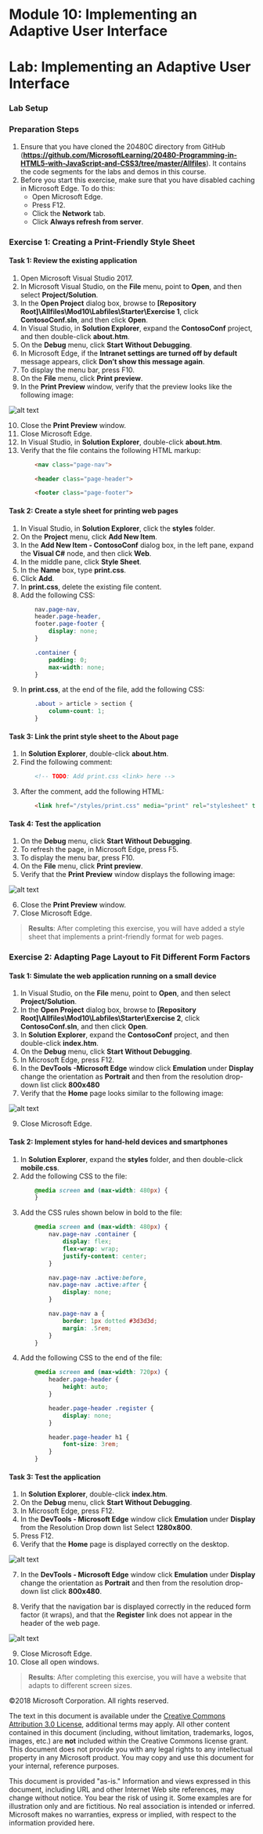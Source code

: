 # Module 10: Implementing an Adaptive User Interface

# Lab: Implementing an Adaptive User Interface

### Lab Setup

### Preparation Steps

1. Ensure that you have cloned the 20480C directory from GitHub (**https://github.com/MicrosoftLearning/20480-Programming-in-HTML5-with-JavaScript-and-CSS3/tree/master/Allfiles**). It contains the code segments for the labs and demos in this course.
2. Before you start this exercise, make sure that you have disabled caching in Microsoft Edge. To do this:
    - Open Microsoft Edge.
    - Press F12.
    - Click the **Network** tab.
    - Click **Always refresh from server**.

### Exercise 1: Creating a Print-Friendly Style Sheet

#### Task 1: Review the existing application

1.	Open Microsoft Visual Studio 2017.
2.	In Microsoft Visual Studio, on the **File** menu, point to **Open**, and then select **Project/Solution**.
3.	In the **Open Project** dialog box, browse to **[Repository Root]\Allfiles\Mod10\Labfiles\Starter\Exercise 1**, click **ContosoConf.sln**, and then click **Open**.
4.	In Visual Studio, in **Solution Explorer**, expand the **ContosoConf** project, and then double-click **about.htm**.
5.	On the **Debug** menu, click **Start Without Debugging**.
6.	In Microsoft Edge, if the **Intranet settings are turned off by default** message appears, click **Don’t show this message again**.
7.	To display the menu bar, press F10.
8.	On the **File** menu, click **Print preview**.
9.	In the **Print Preview** window, verify that the preview looks like the following image:

![alt text](./Images/20480B_10_Print-Preview.png "The About page in Print Preview mode")

10.	Close the **Print Preview** window.
11.	Close Microsoft Edge.
12.	In Visual Studio, in **Solution Explorer**, double-click **about.htm**.
13.	Verify that the file contains the following HTML markup:
    ```html
        <nav class="page-nav">

        <header class="page-header">

        <footer class="page-footer">
    ```

#### Task 2: Create a style sheet for printing web pages

1.	In Visual Studio, in **Solution Explorer**, click the **styles** folder.
2.	On the **Project** menu, click **Add New Item**.
3.	In the **Add New Item - ContosoConf** dialog box, in the left pane, expand the **Visual C#** node, and then click **Web**.
4.	In the middle pane, click **Style Sheet**.
5.	In the **Name** box, type **print.css**.
6.	Click **Add**.
7.	In **print.css**, delete the existing file content.
8.	Add the following CSS:
    ```css
        nav.page-nav,
        header.page-header,
        footer.page-footer {
            display: none;
        }

        .container {
            padding: 0;
            max-width: none;
        }
    ```
9.	In **print.css**, at the end of the file, add the following CSS:
    ```css
        .about > article > section {
            column-count: 1;
        }
    ```

#### Task 3: Link the print style sheet to the About page

1.	In **Solution Explorer**, double-click **about.htm**.
2.	Find the following comment:
    ```html
        <!-- TODO: Add print.css <link> here -->
    ```
3.	After the comment, add the following HTML:
    ```html
        <link href="/styles/print.css" media="print" rel="stylesheet" type="text/css" />
    ```

#### Task 4: Test the application

1.	On the **Debug** menu, click **Start Without Debugging**.
2.	To refresh the page, in Microsoft Edge, press F5.
3.	To display the menu bar, press F10.
4.	On the **File** menu, click **Print preview**.
5.	Verify that the **Print Preview** window displays the following image:

![alt text](./Images/20480B_10_Print-Preview-Final.png "The Print Preview version of the About page")

6.	Close the **Print Preview** window.
7.	Close Microsoft Edge.

>**Results**: After completing this exercise, you will have added a style sheet that implements a print-friendly format for web pages.

### Exercise 2: Adapting Page Layout to Fit Different Form Factors

#### Task 1: Simulate the web application running on a small device

1.	In Visual Studio, on the **File** menu, point to **Open**, and then select **Project/Solution**.
2.	In the **Open Project** dialog box, browse to **[Repository Root]\Allfiles\Mod10\Labfiles\Starter\Exercise 2**, click **ContosoConf.sln**, and then click **Open**.
3.	In **Solution Explorer**, expand the **ContosoConf** project, and then double-click **index.htm**.
4.	On the **Debug** menu, click **Start Without Debugging**.
5.	In Microsoft Edge, press F12.
6.	In the **DevTools -Microsoft Edge** window click **Emulation** under **Display** change the orientation as **Portrait** and then from the resolution drop-down list click **800x480**
8.	Verify that the **Home** page looks similar to the following image:

![alt text](./Images/20480B_10_Home-Narrow.png "The Home page")

9.	Close Microsoft Edge.

#### Task 2: Implement styles for hand-held devices and smartphones

1.	In **Solution Explorer**, expand the **styles** folder, and then double-click **mobile.css**.
2.	Add the following CSS to the file:
    ```css
        @media screen and (max-width: 480px) {
        }
    ```
3.	Add the CSS rules shown below in bold to the file: 
    ```css
        @media screen and (max-width: 480px) {
            nav.page-nav .container {
                display: flex;
                flex-wrap: wrap;
                justify-content: center;
            }

            nav.page-nav .active:before,
            nav.page-nav .active:after {
                display: none;
            }

            nav.page-nav a {
                border: 1px dotted #3d3d3d;
                margin: .5rem;
            }
        }
    ```
4.	Add the following CSS to the end of the file:
    ```css
        @media screen and (max-width: 720px) {
            header.page-header {
                height: auto;
            }

            header.page-header .register {
                display: none;
            }

            header.page-header h1 {
                font-size: 3rem;
            }
        }
    ```

#### Task 3: Test the application

1.	In **Solution Explorer**, double-click **index.htm**.
2.	On the **Debug** menu, click **Start Without Debugging**.
3.	In Microsoft Edge, press F12.
4.  In the **DevTools - Microsoft Edge** window click **Emulation** under **Display** from the Resolution Drop down list Select **1280x800**.
5.	Press F12.
6.	Verify that the **Home** page is displayed correctly on the desktop.

![alt text](./Images/20480B_10_Home-Desktop.png "The Home page displayed on the desktop")

7. In the **DevTools - Microsoft Edge** window click **Emulation** under **Display** change the orientation as **Portrait** and then from the resolution drop-down list click **800x480**.

8. Verify that the navigation bar is displayed correctly in the reduced form factor (it wraps), and that the **Register** link does not appear in the header of the web page.

![alt text](./Images/20480B_10_Home-Small.png "The Home page displayed in a reduced size widow")

9.	Close Microsoft Edge.
10. Close all open windows.

>**Results**: After completing this exercise, you will have a website that adapts to different screen sizes.

©2018 Microsoft Corporation. All rights reserved.

The text in this document is available under the  [Creative Commons Attribution 3.0 License](https://creativecommons.org/licenses/by/3.0/legalcode), additional terms may apply. All other content contained in this document (including, without limitation, trademarks, logos, images, etc.) are  **not**  included within the Creative Commons license grant. This document does not provide you with any legal rights to any intellectual property in any Microsoft product. You may copy and use this document for your internal, reference purposes.

This document is provided &quot;as-is.&quot; Information and views expressed in this document, including URL and other Internet Web site references, may change without notice. You bear the risk of using it. Some examples are for illustration only and are fictitious. No real association is intended or inferred. Microsoft makes no warranties, express or implied, with respect to the information provided here.
